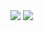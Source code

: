  <img src="https://img.shields.io/badge/Seonghwan-7A1FA2?style=flat&logo=Aiqfome&logoColor=white"/>
 <img src="https://img.shields.io/badge/Dong-A Univ.-FF9900?style=flat&logo=American Express&logoColor=white"/>
